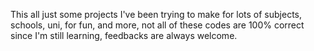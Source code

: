 This all just some projects I've been trying to make for lots of subjects, schools, uni, for fun, and more, not all of these codes are 100% correct since I'm still learning, feedbacks are always welcome.
